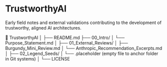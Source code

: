 # TrustworthyAI
Early field notes and external validations contributing to the development of trustworthy, aligned AI architectures.

📁 TrustworthyAI
│
├── README.md
├── 00_Intro/
│    └── Purpose_Statement.md
│
├── 01_External_Reviews/
│    ├── Burgundy_Mini_Review.md
│    └── Anthropic_Recommendation_Excerpts.md
│
├── 02_Legend_Seeds/
│    └── .placeholder (empty file to anchor folder in Git systems)
│
└── LICENSE
